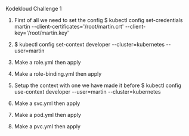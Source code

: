 Kodekloud Challenge 1
1. First of all we need to set the config
    $ kubectl config set-credentials martin --client-certificates='/root/martin.crt' --client-key='/root/martin.key'

2. $ kubectl config set-context developer --cluster=kubernetes --user=martin

3. Make a role.yml then apply

4. Make a role-binding.yml then apply

5. Setup the context with one we have made it before
    $ kubectl config use-context developer --user=martin --cluster=kubernetes

6. Make a svc.yml then apply

7. Make a pod.yml then apply

8. Make a pvc.yml then apply